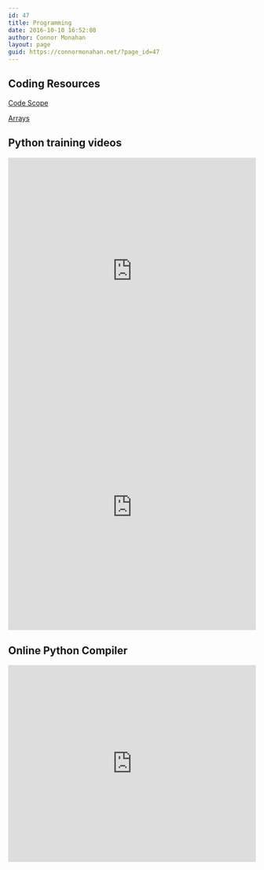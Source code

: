 ```yaml
---
id: 47
title: Programming
date: 2016-10-10 16:52:08
author: Connor Monahan
layout: page
guid: https://connormonahan.net/?page_id=47
---
```

## Coding Resources

[Code Scope](code-scope.html)

[Arrays](java-arrays.html)

## Python training videos

<iframe src="https://www.youtube-nocookie.com/embed/cbxgXgQCYlA?rel=0" width="100%" height="480" frameborder="0" allowfullscreen="allowfullscreen"></iframe>

<iframe src="https://www.youtube-nocookie.com/embed/IsBWEdut9aE?rel=0" width="100%" height="480" frameborder="0" allowfullscreen="allowfullscreen"></iframe>

## Online Python Compiler

<iframe height="400px" width="100%" src="https://repl.it/repls/InferiorTornRobodoc?lite=true" scrolling="no" frameborder="no" allowtransparency="true" allowfullscreen="true" sandbox="allow-forms allow-pointer-lock allow-popups allow-same-origin allow-scripts allow-modals"></iframe>
